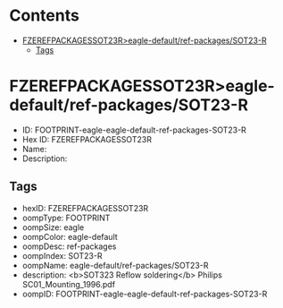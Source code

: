 



Contents
========

* [FZEREFPACKAGESSOT23R>eagle-default/ref-packages/SOT23-R](#fzerefpackagessot23reagle-defaultref-packagessot23-r)
	* [Tags](#tags)

# FZEREFPACKAGESSOT23R>eagle-default/ref-packages/SOT23-R

- ID: FOOTPRINT-eagle-eagle-default-ref-packages-SOT23-R
- Hex ID: FZEREFPACKAGESSOT23R
- Name: 
- Description: 

## Tags

- hexID: FZEREFPACKAGESSOT23R
- oompType: FOOTPRINT
- oompSize: eagle
- oompColor: eagle-default
- oompDesc: ref-packages
- oompIndex: SOT23-R
- oompName: eagle-default/ref-packages/SOT23-R
- description: &lt;b&gt;SOT323 Reflow soldering&lt;/b&gt; Philips SC01_Mounting_1996.pdf
- oompID: FOOTPRINT-eagle-eagle-default-ref-packages-SOT23-R
